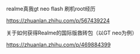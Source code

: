 realme真我gt neo flash 刷机root经历

https://zhuanlan.zhihu.com/p/567439224

关于如何获得Realme的国际版救砖包（以GT neo为例）

https://zhuanlan.zhihu.com/p/469884399